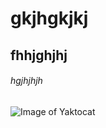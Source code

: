 # gkjhgkjkj
## fhhjghjhj
###### hgjhjhjh

![Image of Yaktocat](https://octodex.github.com/images/yaktocat.png)

